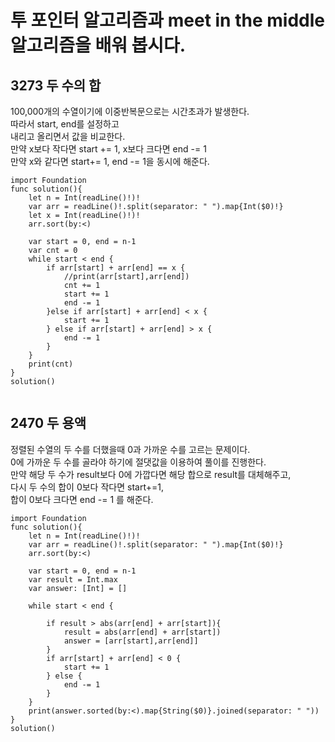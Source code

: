# 투 포인터 알고리즘과 meet in the middle 알고리즘을 배워 봅시다.
## 3273 두 수의 합
100,000개의 수열이기에 이중반복문으로는 시간초과가 발생한다.   
따라서 start, end를 설정하고   
내리고 올리면서 값을 비교한다.   
만약 x보다 작다면 start += 1, x보다 크다면 end -= 1   
만약 x와 같다면 start+= 1, end -= 1을 동시에 해준다.   
```
import Foundation
func solution(){
    let n = Int(readLine()!)!
    var arr = readLine()!.split(separator: " ").map{Int($0)!}
    let x = Int(readLine()!)!
    arr.sort(by:<)
    
    var start = 0, end = n-1
    var cnt = 0
    while start < end {
        if arr[start] + arr[end] == x {
            //print(arr[start],arr[end])
            cnt += 1
            start += 1
            end -= 1
        }else if arr[start] + arr[end] < x {
            start += 1
        } else if arr[start] + arr[end] > x {
            end -= 1
        }
    }
    print(cnt)
}
solution()


```
## 2470 두 용액
정렬된 수열의 두 수를 더했을때 0과 가까운 수를 고르는 문제이다.   
0에 가까운 두 수를 골라야 하기에 절댓값을 이용하여 풀이를 진행한다.   
만약 해당 두 수가 result보다 0에 가깝다면 해당 합으로 result를 대체해주고,   
다시 두 수의 합이 0보다 작다면 start+=1,   
합이 0보다 크다면 end -= 1 를 해준다.   
```
import Foundation
func solution(){
    let n = Int(readLine()!)!
    var arr = readLine()!.split(separator: " ").map{Int($0)!}
    arr.sort(by:<)
    
    var start = 0, end = n-1
    var result = Int.max
    var answer: [Int] = []
    
    while start < end {
        
        if result > abs(arr[end] + arr[start]){
            result = abs(arr[end] + arr[start])
            answer = [arr[start],arr[end]]
        }
        if arr[start] + arr[end] < 0 {
            start += 1
        } else {
            end -= 1
        }
    }
    print(answer.sorted(by:<).map{String($0)}.joined(separator: " "))
}
solution()


```
